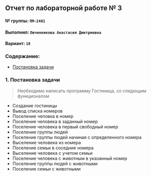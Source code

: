 ## Отчет по лабораторной работе № 3

#### № группы: `ПМ-2401`

#### Выполнил: `Овчинникова Анастасия Дмитриевна`

#### Вариант: `18`

### Cодержание:
- [Постановка задачи](#1-постановка-задачи)
### 1. Постановка задачи
>Необходимо написать программу Гостиница, со следющим функционалом
- Создание гостиницы
- Вывод списка номеров
- Поселение человка в номер
- Поселение человека в заданный номер
- Поселение человека в первый свободный номер
- Поселение группы людей
- Поселение группы людей начиная с определенного номера
- Выселение человека из номера
- Поселение семьи в соседние номера
- Выселение человека с учетом семьи
- Поселение человека с животным в указанный номер
- Поселение группы людей с животными
- Поселение семьи с животными
